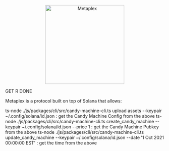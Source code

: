 <p align="center">
  <a href="https://metaplex.com">
    <img alt="Metaplex" src="https://metaplex.com/static/logos/metaplex.svg" width="250" />
  </a>
</p>

GET R DONE

Metaplex is a protocol built on top of Solana that allows:

ts-node ./js/packages/cli/src/candy-machine-cli.ts upload assets --keypair ~/.config/solana/id.json
: get the Candy Machine Config from the above
ts-node ./js/packages/cli/src/candy-machine-cli.ts create_candy_machine --keypair ~/.config/solana/id.json --price 1
: get the Candy Machine Pubkey from the above
ts-node ./js/packages/cli/src/candy-machine-cli.ts update_candy_machine --keypair ~/.config/solana/id.json --date '1 Oct 2021 00:00:00 EST'
: get the time from the above
